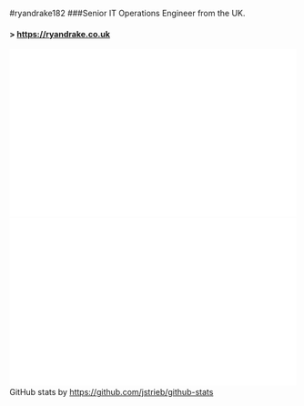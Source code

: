 #ryandrake182
###Senior IT Operations Engineer from the UK.
#### > https://ryandrake.co.uk

![](https://github.com/ryandrake182/github-stats/blob/master/generated/overview.svg)
![](https://github.com/ryandrake182/github-stats/blob/master/generated/languages.svg)
GitHub stats by https://github.com/jstrieb/github-stats
